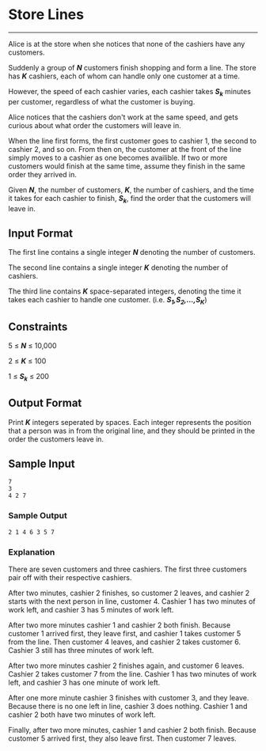 # Store Lines

---

Alice is at the store when she notices that none of the cashiers have any customers.

Suddenly a group of __*N*__ customers finish shopping and form a line. The store has __*K*__ cashiers, each of whom can handle only one customer at a time.

However, the speed of each cashier varies, each cashier takes __*S<sub>k</sub>*__ minutes per customer, regardless of what the customer is buying.

Alice notices that the cashiers don't work at the same speed, and gets curious about what order the customers will leave in.

When the line first forms, the first customer goes to cashier 1, the second to cashier 2, and so on. From then on, the customer at the front of the line simply moves to a cashier as one becomes availible. If two or more customers would finish at the same time, assume they finish in the same order they arrived in.

Given __*N*__, the number of customers, __*K*__, the number of cashiers, and the time it takes for each cashier to finish, __*S<sub>k</sub>*__, find the order that the customers will leave in. 


## Input Format

The first line contains a single integer __*N*__ denoting the number of customers.

The second line contains a single integer __*K*__ denoting the number of cashiers.

The third line contains __*K*__ space-separated integers, denoting the time it takes each cashier to handle one customer. (i.e. __*S<sub>1</sub>,S<sub>2</sub>,...,S<sub>K</sub>*__)

## Constraints

5 ≤ __*N*__ ≤ 10,000

2 ≤ __*K*__ ≤ 100

1 ≤ __*S<sub>k</sub>*__ ≤ 200

## Output Format

Print __*K*__ integers seperated by spaces. Each integer represents the position that a person was in from the original line, and they should be printed in the order the customers leave in.

## Sample Input

```
7
3
4 2 7
```

### Sample Output

```
2 1 4 6 3 5 7
```

### Explanation

There are seven customers and three cashiers. The first three customers pair off with their respective cashiers.

After two minutes, cashier 2 finishes, so customer 2 leaves, and cashier 2 starts with the next person in line, customer 4. Cashier 1 has two minutes of work left, and cashier 3 has 5 minutes of work left.

After two more minutes cashier 1 and cashier 2 both finish. Because customer 1 arrived first, they leave first, and cashier 1 takes customer 5 from the line. Then customer 4 leaves, and cashier 2 takes customer 6. Cashier 3 still has three minutes of work left.

After two more minutes cashier 2 finishes again, and customer 6 leaves. Cashier 2 takes customer 7 from the line. Cashier 1 has two minutes of work left, and cashier 3 has one minute of work left.

After one more minute cashier 3 finishes with customer 3, and they leave. Because there is no one left in line, cashier 3 does nothing.  Cashier 1 and cashier 2 both have two minutes of work left.

Finally, after two more minutes, cashier 1 and cashier 2 both finish. Because customer 5 arrived first, they also leave first. Then customer 7 leaves.